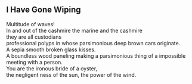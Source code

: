 I Have Gone Wiping
------------------
Multitude of waves!  
In and out of the cashmire the marine and the cashmire  
they are all custodians  
professional polyps in whose parsimonious deep brown cars originate.  
A sepia smooth broken glass kisses.  
A boundless wood paneling making a parsimonious thing of a impossible meeting with a person.  
You are the ironous bride of a oyster,  
the negligent ness of the sun, the power of the wind.  
